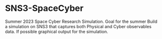 # SNS3-SpaceCyber
Summer 2023 Space Cyber Research Simulation. 
Goal for the summer
Build a simulation on SNS3 that captures both Physical and Cyber observables data.
If possible graphical output for the simulation.
